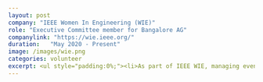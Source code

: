 ```yaml
---
layout: post
company: "IEEE Women In Engineering (WIE)"
role: "Executive Committee member for Bangalore AG"
companylink: "https://wie.ieee.org/"
duration:   "May 2020 - Present"
image: /images/wie.png
categories: volunteer
excerpt: <ul style="padding:0%;"><li>As part of IEEE WIE, managing events to promote the participation of women engineers in science and technology related fields. </li><li>Recent highlight - organized a webinar for women technologists on the ocassion of World Disability day, focused on the use of AI applications for the hearing-impaired. <a href="https://www.youtube.com/watch?v=WOvSHS_ZDuM"> video</a></li></ul> 
---
```

